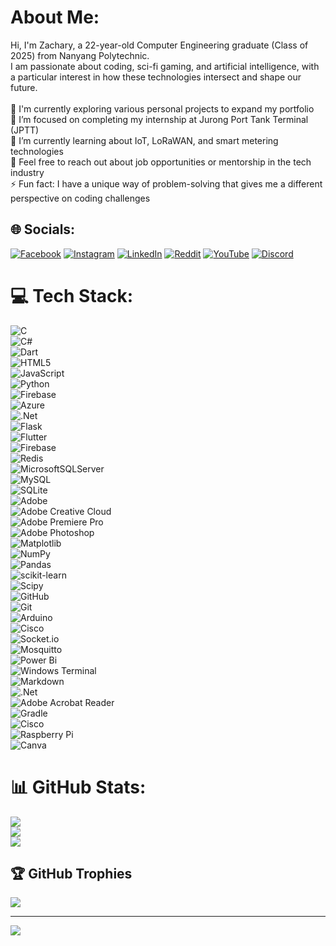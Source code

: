 # About Me:
Hi, I'm Zachary, a 22-year-old Computer Engineering graduate (Class of 2025) from Nanyang Polytechnic. <br>
I am passionate about coding, sci-fi gaming, and artificial intelligence, with a particular interest in how these technologies intersect and shape our future.<br>
<br>
🔭 I'm currently exploring various personal projects to expand my portfolio<br>
👷 I’m focused on completing my internship at Jurong Port Tank Terminal (JPTT)<br>
🌱 I’m currently learning about IoT, LoRaWAN, and smart metering technologies<br>
💬 Feel free to reach out about job opportunities or mentorship in the tech industry<br>
⚡ Fun fact: I have a unique way of problem-solving that gives me a different perspective on coding challenges

## 🌐 Socials:
[![Facebook](https://img.shields.io/badge/Facebook-%231877F2.svg?logo=Facebook&logoColor=white)](https://www.facebook.com/profile.php?id=100014697270755) 
[![Instagram](https://img.shields.io/badge/Instagram-%23E4405F.svg?logo=Instagram&logoColor=white)](https://instagram.com/5cf3cdf8aa9db2cb519eb28034d9e) 
[![LinkedIn](https://img.shields.io/badge/LinkedIn-%230077B5.svg?logo=linkedin&logoColor=white)](https://www.linkedin.com/in/ongzacharywastaken/) 
[![Reddit](https://img.shields.io/badge/Reddit-%23FF4500.svg?logo=Reddit&logoColor=white)](https://reddit.com/user/Zwasnotfround) 
[![YouTube](https://img.shields.io/badge/YouTube-%23FF0000.svg?logo=YouTube&logoColor=white)](https://www.youtube.com/@zachary4208) 
[![Discord](https://img.shields.io/badge/Discord-%237289DA.svg?logo=discord&logoColor=white)](https://discord.gg/77mzHmDb)  

# 💻 Tech Stack:
![C](https://img.shields.io/badge/c-%2300599C.svg?style=flat-square&logo=c&logoColor=white)<br> 
![C#](https://img.shields.io/badge/c%23-%23239120.svg?style=flat-square&logo=csharp&logoColor=white)<br> 
![Dart](https://img.shields.io/badge/dart-%230175C2.svg?style=flat-square&logo=dart&logoColor=white)<br> 
![HTML5](https://img.shields.io/badge/html5-%23E34F26.svg?style=flat-square&logo=html5&logoColor=white)<br> 
![JavaScript](https://img.shields.io/badge/javascript-%23323330.svg?style=flat-square&logo=javascript&logoColor=%23F7DF1E)<br> 
![Python](https://img.shields.io/badge/python-3670A0?style=flat-square&logo=python&logoColor=ffdd54)<br> 
![Firebase](https://img.shields.io/badge/firebase-%23039BE5.svg?style=flat-square&logo=firebase)<br> 
![Azure](https://img.shields.io/badge/azure-%230072C6.svg?style=flat-square&logo=microsoftazure&logoColor=white)<br> 
![.Net](https://img.shields.io/badge/.NET-5C2D91?style=flat-square&logo=.net&logoColor=white)<br> 
![Flask](https://img.shields.io/badge/flask-%23000.svg?style=flat-square&logo=flask&logoColor=white)<br> 
![Flutter](https://img.shields.io/badge/Flutter-%2302569B.svg?style=flat-square&logo=Flutter&logoColor=white)<br> 
![Firebase](https://img.shields.io/badge/firebase-a08021?style=flat-square&logo=firebase&logoColor=ffcd34)<br> 
![Redis](https://img.shields.io/badge/redis-%23DD0031.svg?style=flat-square&logo=redis&logoColor=white)<br> 
![MicrosoftSQLServer](https://img.shields.io/badge/Microsoft%20SQL%20Server-CC2927?style=flat-square&logo=microsoft%20sql%20server&logoColor=white)<br> 
![MySQL](https://img.shields.io/badge/mysql-4479A1.svg?style=flat-square&logo=mysql&logoColor=white)<br> 
![SQLite](https://img.shields.io/badge/sqlite-%2307405e.svg?style=flat-square&logo=sqlite&logoColor=white)<br> 
![Adobe](https://img.shields.io/badge/adobe-%23FF0000.svg?style=flat-square&logo=adobe&logoColor=white)<br> 
![Adobe Creative Cloud](https://img.shields.io/badge/Adobe%20Creative%20Cloud-DA1F26.svg?style=flat-square&logo=Adobe%20Creative%20Cloud&logoColor=white)<br> 
![Adobe Premiere Pro](https://img.shields.io/badge/Adobe%20Premiere%20Pro-9999FF.svg?style=flat-square&logo=Adobe%20Premiere%20Pro&logoColor=white)<br> 
![Adobe Photoshop](https://img.shields.io/badge/adobe%20photoshop-%2331A8FF.svg?style=flat-square&logo=adobe%20photoshop&logoColor=white)<br> 
![Matplotlib](https://img.shields.io/badge/Matplotlib-%23ffffff.svg?style=flat-square&logo=Matplotlib&logoColor=black)<br> 
![NumPy](https://img.shields.io/badge/numpy-%23013243.svg?style=flat-square&logo=numpy&logoColor=white)<br> 
![Pandas](https://img.shields.io/badge/pandas-%23150458.svg?style=flat-square&logo=pandas&logoColor=white)<br> 
![scikit-learn](https://img.shields.io/badge/scikit--learn-%23F7931E.svg?style=flat-square&logo=scikit-learn&logoColor=white)<br> 
![Scipy](https://img.shields.io/badge/SciPy-%230C55A5.svg?style=flat-square&logo=scipy&logoColor=%white)<br> 
![GitHub](https://img.shields.io/badge/github-%23121011.svg?style=flat-square&logo=github&logoColor=white)<br> 
![Git](https://img.shields.io/badge/git-%23F05033.svg?style=flat-square&logo=git&logoColor=white)<br> 
![Arduino](https://img.shields.io/badge/-Arduino-00979D?style=flat-square&logo=Arduino&logoColor=white)<br> 
![Cisco](https://img.shields.io/badge/cisco-%23049fd9.svg?style=flat-square&logo=cisco&logoColor=black)<br> 
![Socket.io](https://img.shields.io/badge/Socket.io-black?style=flat-square&logo=socket.io&badgeColor=010101)<br> 
![Mosquitto](https://img.shields.io/badge/mosquitto-%233C5280.svg?style=flat-square&logo=eclipsemosquitto&logoColor=white)<br> 
![Power Bi](https://img.shields.io/badge/power_bi-F2C811?style=flat-square&logo=powerbi&logoColor=black)<br> 
![Windows Terminal](https://img.shields.io/badge/Windows%20Terminal-%234D4D4D.svg?style=flat-square&logo=windows-terminal&logoColor=white)<br> 
![Markdown](https://img.shields.io/badge/markdown-%23000000.svg?style=flat-square&logo=markdown&logoColor=white)<br> 
![.Net](https://img.shields.io/badge/.NET-5C2D91?style=flat-square&logo=.net&logoColor=white)<br> 
![Adobe Acrobat Reader](https://img.shields.io/badge/Adobe%20Acrobat%20Reader-EC1C24.svg?style=flat-square&logo=Adobe%20Acrobat%20Reader&logoColor=white)<br> 
![Gradle](https://img.shields.io/badge/Gradle-02303A.svg?style=flat-square&logo=Gradle&logoColor=white)<br> 
![Cisco](https://img.shields.io/badge/cisco-%23049fd9.svg?style=flat-square&logo=cisco&logoColor=black)<br> 
![Raspberry Pi](https://img.shields.io/badge/-Raspberry_Pi-C51A4A?style=flat-square&logo=Raspberry-Pi)<br> 
![Canva](https://img.shields.io/badge/Canva-%2300C4CC.svg?style=flat-square&logo=Canva&logoColor=white)<br> 

# 📊 GitHub Stats:
![](https://github-readme-stats.vercel.app/api?username=zacw-243L&theme=dark&hide_border=false&include_all_commits=true&count_private=true)<br/>
![](https://github-readme-streak-stats.herokuapp.com/?user=zacw-243L&theme=dark&hide_border=false)<br/>
![](https://github-readme-stats.vercel.app/api/top-langs/?username=zacw-243L&theme=dark&hide_border=false&include_all_commits=true&count_private=true&layout=compact)

## 🏆 GitHub Trophies
![](https://github-profile-trophy.vercel.app/?username=zacw-243L&theme=radical&no-frame=false&no-bg=true&margin-w=4)

---
[![](https://visitcount.itsvg.in/api?id=zacw-243L&icon=0&color=4)](https://visitcount.itsvg.in)



